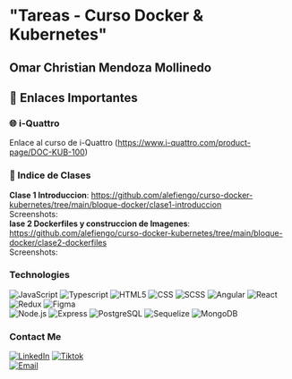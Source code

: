 <h1> "Tareas - Curso Docker & Kubernetes" </h1>
<h2>Omar Christian Mendoza Mollinedo</h2>


## 🔗 Enlaces Importantes

### 🌐 i-Quattro 

Enlace al curso de i-Quattro (https://www.i-quattro.com/product-page/DOC-KUB-100)

### 🚀 Indice de Clases 
<strong>Clase 1 Introduccion</strong>: https://github.com/alefiengo/curso-docker-kubernetes/tree/main/bloque-docker/clase1-introduccion
  <br>  Screenshots: </br>
<strong>lase 2 Dockerfiles y construccion de Imagenes</strong>: https://github.com/alefiengo/curso-docker-kubernetes/tree/main/bloque-docker/clase2-dockerfiles
  <br>  Screenshots: </br>
        
### Technologies
  ![JavaScript](https://img.shields.io/badge/-JavaScript-333333?style=flat&logo=javascript)
  ![Typescript](https://img.shields.io/badge/-Typescript-333333?style=flat&logo=typescript)
  ![HTML5](https://img.shields.io/badge/-HTML5-333333?style=flat&logo=HTML5)
  ![CSS](https://img.shields.io/badge/-CSS-333333?style=flat&logo=CSS3&logoColor=1572B6)
  ![SCSS](https://img.shields.io/badge/-SCSS-333333?style=flat&logo=SASS&logoColor=CE6B9E)
  ![Angular](https://img.shields.io/badge/-Angular-333333?style=flat&logo=angular)
  ![React](https://img.shields.io/badge/-React-333333?style=flat&logo=react)
  ![Redux](https://img.shields.io/badge/-Redux-333333?style=flat&logo=redux)
  ![Figma](https://img.shields.io/badge/-Figma-333333?style=flat&logo=figma)
  <br/>
  ![Node.js](https://img.shields.io/badge/-Node.js-333333?style=flat&logo=node.js)
  ![Express](https://img.shields.io/badge/-Express-333333?style=flat&logo=express)
  ![PostgreSQL](https://img.shields.io/badge/-PostgreSQL-333333?style=flat&logo=postgresql)
  ![Sequelize](https://img.shields.io/badge/-Sequelize-333333?style=flat&logo=sequelize)
  ![MongoDB](https://img.shields.io/badge/-MongoDB-333333?style=flat&logo=MongoDB)

### Contact Me
<a href="https://www.linkedin.com/in/omendoza/"><img alt="LinkedIn" src="https://img.shields.io/badge/LinkedIn-omendoza-blue?style=flat-square&logo=linkedin"></a>
<a href="https://www.tiktok.com/@omendoza007"><img alt="Tiktok" src="https://img.shields.io/badge/omendoza007-blue?style=flat-square&logo=tiktok"></a>  
<a href="christianmndz909@gmail.com"><img alt="Email" src="https://img.shields.io/badge/Gmail-christianmndz909@gmail.com-blue?style=flat-square&logo=gmail"></a>  


